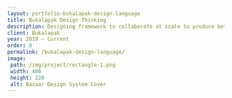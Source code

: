 ```yaml
---
layout: portfolio-bukalapak-design-language
title: Bukalapak Design Thinking
description: Designing framework to collaborate at scale to produce better outcome
client: Bukalapak
year: 2019 — Current
order: 8
permalink: /bukalapak-design-language/
image:
 path: /img/project/rectangle-1.png
 width: 406
 height: 228
 alt: Bazaar Design System Cover
---
```

